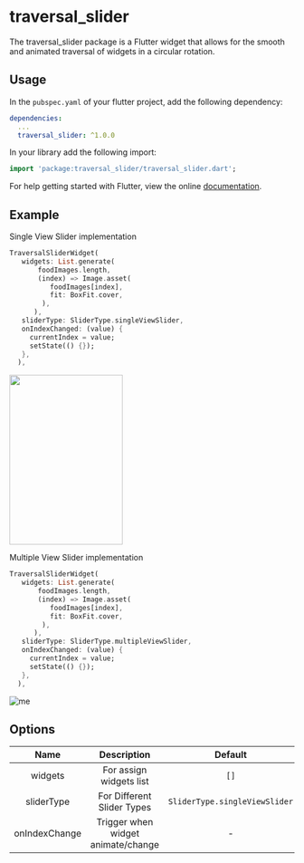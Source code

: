 # traversal_slider

The traversal_slider package is a Flutter widget that allows for the smooth and animated traversal of widgets in a circular rotation.

## Usage

In the `pubspec.yaml` of your flutter project, add the following dependency:

```yaml
dependencies:
  ...
  traversal_slider: ^1.0.0
```

In your library add the following import:

```dart
import 'package:traversal_slider/traversal_slider.dart';
```

For help getting started with Flutter, view the online [documentation](https://flutter.io/).

## Example

Single View Slider implementation

```dart
TraversalSliderWidget(
   widgets: List.generate(
       foodImages.length,
       (index) => Image.asset(
          foodImages[index],
          fit: BoxFit.cover,
        ),
      ),
   sliderType: SliderType.singleViewSlider,
   onIndexChanged: (value) {
     currentIndex = value;
     setState(() {});
   },
  ),
```

<img src="singleViewSlider.gif?raw=true" width="200px" height="300px">


Multiple View Slider implementation

```dart
TraversalSliderWidget(
   widgets: List.generate(
       foodImages.length,
       (index) => Image.asset(
          foodImages[index],
          fit: BoxFit.cover,
        ),
      ),
   sliderType: SliderType.multipleViewSlider,
   onIndexChanged: (value) {
     currentIndex = value;
     setState(() {});
   },
  ),
```

![me](https://github.com/lakkabathinidivya/traversal_slider/blob/master/multipleViewSlider.gif)


## Options

|          Name         |           Description               |          Default              |        Return          |
| :-------------------: | :---------------------------------: | :----------:                  |  :------------------:  |
| widgets               | For assign widgets list             |     `[]`                      |           -            |
| sliderType            | For Different Slider Types          | `SliderType.singleViewSlider` |           -            | 
| onIndexChange         | Trigger when widget animate/change  |      -                        | `current widget index` | 


